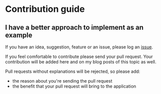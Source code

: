 # Contribution guide

## I have a better approach to implement as an example
If you have an idea, suggestion, feature or an issue, please log an [issue](https://github.com/eliasnogueira/manage-testing-data-java/issues).

If you feel comfortable to contribute please send your pull request.
Your contribution will be added here and on my blog posts of this topic as well.

Pull requests without explanations will be rejected, so please add:
* the reason about you're sending the pull request
* the benefit that your pull request will bring to the application